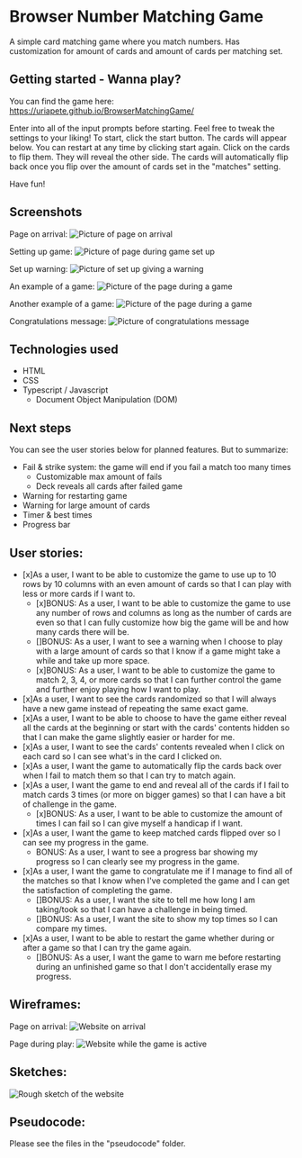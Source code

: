 # Browser Number Matching Game

A simple card matching game where you match numbers. Has customization for amount of cards and amount of cards per matching set.

## Getting started - Wanna play?

You can find the game here: https://uriapete.github.io/BrowserMatchingGame/

Enter into all of the input prompts before starting. Feel free to tweak the settings to your liking!
To start, click the start button. The cards will appear below. You can restart at any time by clicking start again.
Click on the cards to flip them. They will reveal the other side. The cards will automatically flip back once you flip over the amount of cards set in the "matches" setting.

Have fun!

## Screenshots

Page on arrival:
![Picture of page on arrival](./readMeAssets/blank%20page.png)

Setting up game:
![Picture of page during game set up](./readMeAssets/setup%2C%20no%20game.png)

Set up warning:
![Picture of set up giving a warning](./readMeAssets/setup%20warning.png)

An example of a game:
![Picture of the page during a game](./readMeAssets/3x4%2C%202%20game.png)

Another example of a game:
![Picture of the page during a game](./readMeAssets/3x4%20game.png)

Congratulations message:
![Picture of congratulations message](./readMeAssets/game%20congrats.png)

## Technologies used

- HTML
- CSS
- Typescript / Javascript
    - Document Object Manipulation (DOM)

## Next steps

You can see the user stories below for planned features. But to summarize:
- Fail & strike system: the game will end if you fail a match too many times
    - Customizable max amount of fails
    - Deck reveals all cards after failed game
- Warning for restarting game
- Warning for large amount of cards
- Timer & best times
- Progress bar


## User stories:

- [x]As a user, I want to be able to customize the game to use up to 10 rows by 10 columns with an even amount of cards so that I can play with less or more cards if I want to.
    - [x]BONUS: As a user, I want to be able to customize the game to use any number of rows and columns as long as the number of cards are even so that I can fully customize how big the game will be and how many cards there will be.
    - []BONUS: As a user, I want to see a warning when I choose to play with a large amount of cards so that I know if a game might take a while and take up more space.
    - [x]BONUS: As a user, I want to be able to customize the game to match 2, 3, 4, or more cards so that I can further control the game and further enjoy playing how I want to play.
- [x]As a user, I want to see the cards randomized so that I will always have a new game instead of repeating the same exact game.
- [x]As a user, I want to be able to choose to have the game either reveal all the cards at the beginning or start with the cards' contents hidden so that I can make the game slightly easier or harder for me.
- [x]As a user, I want to see the cards' contents revealed when I click on each card so I can see what's in the card I clicked on.
- [x]As a user, I want the game to automatically flip the cards back over when I fail to match them so that I can try to match again.
- [x]As a user, I want the game to end and reveal all of the cards if I fail to match cards 3 times (or more on bigger games) so that I can have a bit of challenge in the game.
    - [x]BONUS: As a user, I want to be able to customize the amount of times I can fail so I can give myself a handicap if I want.
- [x]As a user, I want the game to keep matched cards flipped over so I can see my progress in the game.
    - BONUS: As a user, I want to see a progress bar showing my progress so I can clearly see my progress in the game.
- [x]As a user, I want the game to congratulate me if I manage to find all of the matches so that I know when I've completed the game and I can get the satisfaction of completing the game.
    - []BONUS: As a user, I want the site to tell me how long I am taking/took so that I can have a challenge in being timed.
    - []BONUS: As a user, I want the site to show my top times so I can compare my times.
- [x]As a user, I want to be able to restart the game whether during or after a game so that I can try the game again.
    - []BONUS: As a user, I want the game to warn me before restarting during an unfinished game so that I don't accidentally erase my progress.

## Wireframes:

Page on arrival:
![Website on arrival](./readMeAssets/Wireframe%20v001.png)

Page during play:
![Website while the game is active](./readMeAssets/Wireframe%20active%20v001.png)

## Sketches:

![Rough sketch of the website](./readMeAssets/null.png)

## Pseudocode:
Please see the files in the "pseudocode" folder.
